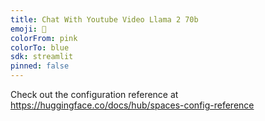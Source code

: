 ```yaml
---
title: Chat With Youtube Video Llama 2 70b 
emoji: 🦙
colorFrom: pink
colorTo: blue
sdk: streamlit
pinned: false
---
```


Check out the configuration reference at https://huggingface.co/docs/hub/spaces-config-reference